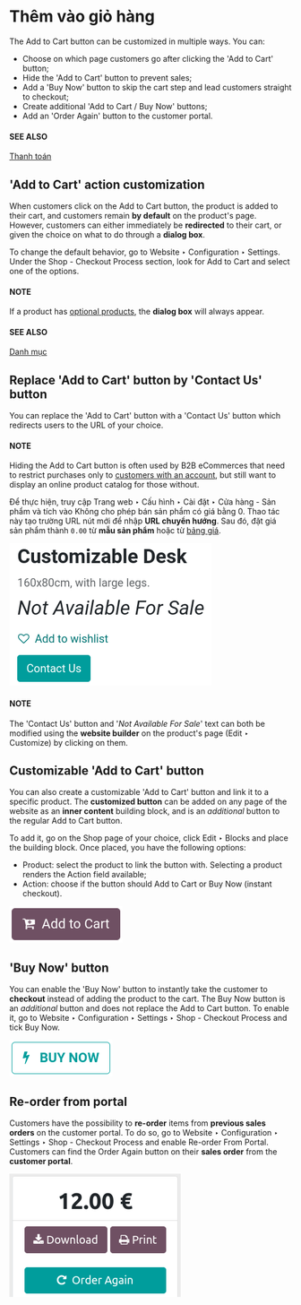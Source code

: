 # Thêm vào giỏ hàng

The Add to Cart button can be customized in multiple ways. You can:

- Choose on which page customers go after clicking the 'Add to Cart' button;
- Hide the 'Add to Cart' button to prevent sales;
- Add a 'Buy Now' button to skip the cart step and lead customers straight to checkout;
- Create additional 'Add to Cart / Buy Now' buttons;
- Add an 'Order Again' button to the customer portal.

#### SEE ALSO
[Thanh toán](applications/websites/ecommerce/checkout.md)

## 'Add to Cart' action customization

When customers click on the Add to Cart button, the product is added to their cart, and
customers remain **by default** on the product's page. However, customers can either immediately be
**redirected** to their cart, or given the choice on what to do through a **dialog box**.

To change the default behavior, go to Website ‣ Configuration ‣ Settings. Under
the Shop - Checkout Process section, look for Add to Cart and select one of
the options.

#### NOTE
If a product has [optional products](applications/websites/ecommerce/products/cross_upselling.md), the **dialog
box** will always appear.

#### SEE ALSO
[Danh mục](applications/websites/ecommerce/products/catalog.md)

<a id="cart-prevent-sale"></a>

## Replace 'Add to Cart' button by 'Contact Us' button

You can replace the 'Add to Cart' button with a 'Contact Us' button which redirects users to the URL
of your choice.

#### NOTE
Hiding the Add to Cart button is often used by B2B eCommerces that need to restrict
purchases only to [customers with an account](applications/websites/ecommerce/checkout.md#checkout-sign), but still want to
display an online product catalog for those without.

Để thực hiện, truy cập Trang web ‣ Cấu hình ‣ Cài đặt ‣ Cửa hàng - Sản phẩm và tích vào Không cho phép bán sản phẩm có giá bằng 0. Thao tác này tạo trường URL nút mới để nhập **URL chuyển hướng**. Sau đó, đặt giá sản phẩm thành `0.00` từ **mẫu sản phẩm** hoặc từ [bảng giá](applications/sales/sales/products_prices/prices/pricing.md).

![Contact us button on product page](../../../.gitbook/assets/cart-contactus.png)

#### NOTE
The 'Contact Us' button and '*Not Available For Sale*' text can both be modified using the
**website builder** on the product's page (Edit ‣ Customize) by clicking on
them.

## Customizable 'Add to Cart' button

You can also create a customizable 'Add to Cart' button and link it to a specific product. The
**customized button** can be added on any page of the website as an **inner content** building
block, and is an *additional* button to the regular Add to Cart button.

To add it, go on the Shop page of your choice, click Edit ‣ Blocks
and place the building block. Once placed, you have the following options:

- Product: select the product to link the button with. Selecting a product renders the
  Action field available;
- Action: choose if the button should Add to Cart or Buy Now
  (instant checkout).

![Customizable 'Add to Cart' button](../../../.gitbook/assets/cart-add.png)

<a id="cart-buy-now"></a>

## 'Buy Now' button

You can enable the 'Buy Now' button to instantly take the customer to **checkout** instead
of adding the product to the cart. The Buy Now button is an *additional* button and
does not replace the Add to Cart button. To enable it, go to
Website ‣ Configuration ‣ Settings ‣ Shop - Checkout Process and tick
Buy Now.

![Buy Now button](../../../.gitbook/assets/cart-buy-now.png)

## Re-order from portal

Customers have the possibility to **re-order** items from **previous sales orders** on the customer
portal. To do so, go to Website ‣ Configuration ‣ Settings ‣ Shop - Checkout
Process and enable Re-order From Portal. Customers can find the Order Again
button on their **sales order** from the **customer portal**.

![Re-order button](../../../.gitbook/assets/cart-reorder.png)
